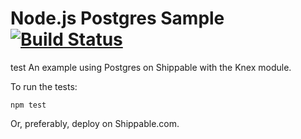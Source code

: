 Node.js Postgres Sample [![Build Status](https://apibeta.shippable.com/projects/5373de85f39baf5a00c05ade/badge/master)](https://beta.shippable.com/projects/5373de85f39baf5a00c05ade)
=================
test
An example using Postgres on Shippable with the Knex module.

To run the tests:

`npm test`

Or, preferably, deploy on Shippable.com.
